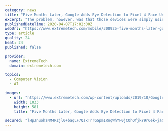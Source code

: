 ```yaml
---
category: news
title: "Five Months Later, Google Adds Eye Detection to Pixel 4 Face Unlock"
excerpt: "The problem, however, was that those devices were simply using the front-facing camera to identify faces. This 2D facial recognition is far less secure than a 3D unlock. Google added support in Android 10 for 3D face unlock, showing off the new features with the Pixel 4 and 4 XL. These phones have a pair of infrared cameras, an IR dot ..."
publishedDateTime: 2020-04-07T17:02:00Z
webUrl: "https://www.extremetech.com/mobile/308925-five-months-later-google-adds-eye-detection-to-pixel-4-face-unlock"
type: article
quality: 24
heat: 24
published: false

provider:
  name: ExtremeTech
  domain: extremetech.com

topics:
  - Computer Vision
  - AI

images:
  - url: "https://www.extremetech.com/wp-content/uploads/2019/10/Google-Pixel-4.jpg"
    width: 1033
    height: 581
    title: "Five Months Later, Google Adds Eye Detection to Pixel 4 Face Unlock"

secured: "lHpJnuohzNM4Rzjl0+baqLF7QsxTrrGGpm1RnqWhYF0jCOhOfjkY9r6ek+jaGJufZaMrkUptVAdJ14bsb7FCzZBpOxybO0SXsyAekaBD66iqPx7KZi0PBFC+aRnYkG8RXiAY9w8MXL1oCAK/xUYDODM+IQ9Ywc3jTclcTdMCWa7+g7IzXZxf+2yGZxrbFzNhTi1nl7BmI5+dBMi/GsVrTAyktKepcItLhDG/hw96ugyphn8Kc6EeKS97fiT2CKHoA0hE3XEKsPmpyjhRITiFwMVcPQvadnMc/GNMzAmRZ0goj47Db+M3Kv+mq+Q5PCYnmemR0PZDvq91N1P0mmosUcGYQaUOGtrWWSwFk1IXVhMyG4TtRaCtzwuscPn0iSrOUGr8ZbA35oVrs2dqm6211Lvs2P451kgrHw/S5Cz3JNOzRG2i19gk68JYOSxV9v42kBDXTR7295RZi6Vpwb27/qNpebn9ZkRQ+IPtn4J+qNo=;Zn4oJcam0DsdIK2f/8PCXQ=="
---
```


